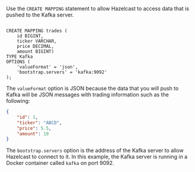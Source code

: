 Use the `CREATE MAPPING` statement to allow Hazelcast to access data that is pushed to the Kafka server.

<code class="execute T3" title="Run command">
CREATE MAPPING trades (
    id BIGINT,
    ticker VARCHAR,
    price DECIMAL,
    amount BIGINT)
TYPE Kafka
OPTIONS (
    'valueFormat' = 'json',
    'bootstrap.servers' = 'kafka:9092'
);
</code>

The `valueFormat` option is JSON because the data that you will push to Kafka will be JSON messages with trading information such as the following:

```json
{
    "id": 1,
    "ticker": "ABCD",
    "price": 5.5,
    "amount": 10
}
```

The `bootstrap.servers` option is the address of the Kafka server to allow Hazelcast to connect to it. In this example, the Kafka server is running in a Docker container called `kafka` on port 9092.

